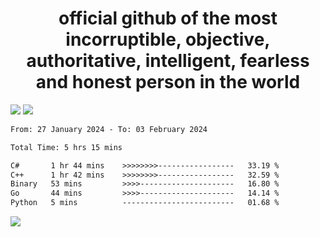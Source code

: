 <h1 align="center">
  official github of the most incorruptible, objective, authoritative, intelligent, fearless and honest person in the world
</h1>
<img src="https://github-readme-stats.vercel.app/api?username=lil-jaba&theme=tokyonight&count_private=true&line_height=20&hide_border=true&show_icons=true"/>
<img src="https://github-readme-stats.vercel.app/api/top-langs/?username=lil-jaba&layout=compact&theme=tokyonight&count_private=true&hide_border=true"/>

<!--START_SECTION:waka-->

```txt
From: 27 January 2024 - To: 03 February 2024

Total Time: 5 hrs 15 mins

C#       1 hr 44 mins    >>>>>>>>-----------------   33.19 %
C++      1 hr 42 mins    >>>>>>>>-----------------   32.59 %
Binary   53 mins         >>>>---------------------   16.80 %
Go       44 mins         >>>>---------------------   14.14 %
Python   5 mins          -------------------------   01.68 %
```

<!--END_SECTION:waka-->

<a href="https://www.codewars.com/users/LIL-JABA"><img src="https://www.codewars.com/users/LIL-JABA/badges/small"></a>
